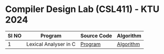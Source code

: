 # Compiler Design Lab (CSL411) - KTU 2024


| SI NO | Program                   | Source Code                                        | Algorithm                                     |
|-------|-------------------------|-----------------------------------------------------|-----------------------------------------------------|
| 1     | Lexical Analyser in C    | [Program](Lexical%20Analyser/lexicalAnalyser.c)   | [Algorithm](Lexical%20Analyser/algo.md)     |

